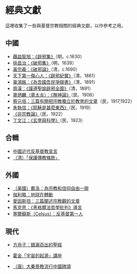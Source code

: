 # 經典文獻

這裡收集了一些與基督宗教相關的經典文獻，以作參考之用。

## 中國

- [藕益智旭：《辟邪集》](ou.md)（明，c.1630）
- [徐昌治：《破邪集》](xu.md)（明，1639）
- [黃宗羲：《破邪論》](huang.md)（清，c.1690）
- [天下第一傷心人：《辟邪紀實》](bixie.md)（清，1861）
- [辜鴻銘：《為吾國吾民爭辯書》](gu.md)（清，1891）
- [周漢：《謹遵聖諭辟邪全圖》](zhou.md)（清，1891）
- [章炳麟（章太炎）：《無神論》](zhang.md)（民，1906）
- [蔡元培：三篇有關把宗教獨立於教育的文章](cai.md)（民，1917,1922）
- [朱執信：《耶穌是甚麼東西》](zhu.md)（民，1919）
- [《非宗教論》](no_religion.md)（民，1922）
- [丁文江：《玄學與科學》](ding.md)（民，1923）

## 合輯

- [中國近代反基督教宣言](declaration.md)
- [（清）「保護傳教條款」](treaty.md)

## 外國

- [（美國）戴洛：為宗教和信仰自由一辯](darrow.md)
- [伽利略：地球在轉動](galileo.md)
- [愛因斯坦：三篇闡述宗教觀的文章](einstein.md)
- [馬克思：《黑格爾法哲學批判》導言](marx.md)
- [塞爾蘇斯（Celsus）：反基督第一人](celsus.md)

## 現代

- [方舟子：錯漏百出的聖經](fang.md)
- [霍金「宇宙的起源」講座](hawking.md)

- [（唐）大秦景教流行中國碑頌](assyrian.md)
